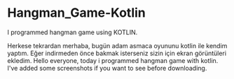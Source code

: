# Hangman_Game-Kotlin
I programmed hangman game using KOTLIN.

<TR>
  Herkese tekrardan merhaba, bugün adam asmaca oyununu kotlin ile kendim yaptım. Eğer indirmeden önce bakmak isterseniz sizin için ekran görüntüleri ekledim.
  
<EN>
  Hello everyone, today i programmed hangman game with kotlin. I've added some screenshots if you want to see before downloading.
